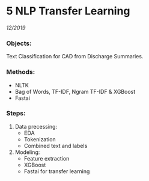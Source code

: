 # 5 NLP Transfer Learning  
*12/2019*

### Objects:   
  Text Classification for CAD from Discharge Summaries.  

### Methods:  
  * NLTK  
  * Bag of Words, TF-IDF, Ngram TF-IDF & XGBoost  
  * Fastai  
	
### Steps:  
  1. Data precessing:   
	  * EDA  
	  * Tokenization  
	  * Combined text and labels  
  2. Modeling:  
	  * Feature extraction
	  * XGBoost
	  * Fastai for transfer learning
